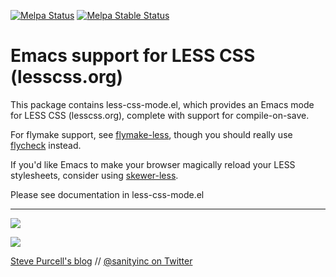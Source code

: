 [![Melpa Status](http://melpa.milkbox.net/packages/less-css-mode-badge.svg)](http://melpa.milkbox.net/#/less-css-mode)
[![Melpa Stable Status](http://melpa-stable.milkbox.net/packages/less-css-mode-badge.svg)](http://melpa-stable.milkbox.net/#/less-css-mode)

Emacs support for LESS CSS (lesscss.org)
========================================

This package contains less-css-mode.el, which provides an Emacs mode
for LESS CSS (lesscss.org), complete with support for compile-on-save.

For flymake support, see [flymake-less](https://github.com/purcell/flymake-less),
though you should really use [flycheck](https://github.com/lunaryorn/flycheck) instead.

If you'd like Emacs to make your browser magically reload your LESS
stylesheets, consider using [skewer-less](https://github.com/purcell/skewer-less).

Please see documentation in less-css-mode.el

<hr>

[![](http://api.coderwall.com/purcell/endorsecount.png)](http://coderwall.com/purcell)

[![](http://www.linkedin.com/img/webpromo/btn_liprofile_blue_80x15.png)](http://uk.linkedin.com/in/stevepurcell)

[Steve Purcell's blog](http://www.sanityinc.com/) // [@sanityinc on Twitter](https://twitter.com/sanityinc)
